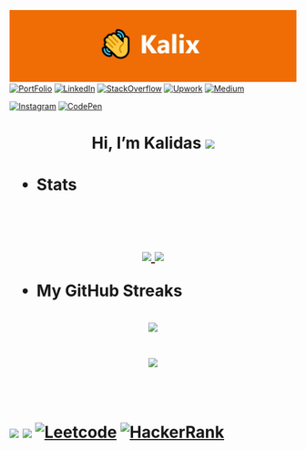 
 ![banner](https://github.com/KalidasVijaybhak/KalidasVijaybhak/blob/main/1623668260853.jpg) 
[![PortFolio][portfolio-shield]][portfolio-url]
[![LinkedIn][linkedin-shield]][linkedin-url]
[![StackOverflow][stackoverflow-shield]][stackoverflow-url]
[![Upwork][upwork-shield]][upwork-url]
[![Medium][medium-shield]][medium-url]
<!-- [![Gmail][gmail-shield]][gmail-url] -->
[![Instagram][instagram-shield]][instagram-url]
[![CodePen][codepen-shield]][codepen-url]

  <h1  align = "center" > Hi, I’m  Kalidas  <img src="https://raw.githubusercontent.com/MartinHeinz/MartinHeinz/master/wave.gif" width="30px"><h1>
 
<!--  * <img src="https://readme-typing-svg.herokuapp.com?font=Impact&color=F7F7F7&size=25&vCenter=true&width=800&lines=Just+a+dope+coder"> -->
  
 
 
 * **Stats**
  

 
 
<br>
<p align="center">
<a href="https://github.com/KalidasVijayBhak">
<!--   ![Anurag's GitHub stats](https://github-readme-stats.vercel.app/api?username=KalidasVijayBhak&count_private=true&show_icons=true&theme=dark) -->
  <img height="180em" src="https://github-readme-stats.vercel.app/api?username=KalidasVijayBhak&theme=dracula&show_icons=true&count_private=true"/>
  <img height="180em" src="https://github-readme-stats.vercel.app/api/top-langs/?username=KalidasVijayBhak&layout=compact&langs_count=8&theme=dracula"/>
</a>
</p>
 
 * **My GitHub Streaks** 

  <p align = "center"> 
<!--       <img width="50%" src="https://activity-graph.herokuapp.com/graph?username=KalidasVijayBhak&theme=github&hide_border=true"/> -->
  <img height="180em" src="https://github-readme-streak-stats.herokuapp.com/?user=KalidasVijayBhak&hide_border=true&theme=dracula" />
 
   

  </p>
<p align = "center"> 
<!--       <img width="50%" src="https://activity-graph.herokuapp.com/graph?username=KalidasVijayBhak&theme=github&hide_border=true"/> -->
  <img height="200em" src="https://activity-graph.herokuapp.com/graph?username=KalidasVijayBhak&theme=dracula" />
 
   

  </p>
 
  

<!-- ![Top Langs](https://github-readme-stats.vercel.app/api/top-langs/?username=KalidasVijayBhak&layout=compact&count_private=true&show_icons=true&theme=dark)  -->
[instagram-shield]:https://img.shields.io/badge/Instagram-E4405F?style=for-the-badge&logo=instagram&logoColor=white
[linkedin-shield]: https://img.shields.io/badge/LinkedIn-0077B5?style=for-the-badge&logo=linkedin&logoColor=white
[medium-shield]: https://img.shields.io/badge/Medium-12100E?style=for-the-badge&logo=medium&logoColor=white
[linkedin-url]:https://www.linkedin.com/in/kalidas-vb-9706731a5/
[medium-url]:https://kalidasvijaybhak.medium.com
[instagram-url]:https://www.instagram.com/kalix_._/ 
[stackoverflow-shield]: https://img.shields.io/badge/Stack_Overflow-FE7A16?style=for-the-badge&logo=stack-overflow&logoColor=white
[stackoverflow-url]:https://stackoverflow.com/users/14963123/kalidas-vijaybhak
[leetcode-shield]: https://img.shields.io/badge/Leetcode-%40KalidasVijaybhak-brightgreen
[leetcode-url]: https://leetcode.com/KalidasVijaybhak
[gmail-shield]: 	https://img.shields.io/badge/Gmail-D14836?style=for-the-badge&logo=gmail&logoColor=white
[gmail-url]: mailto:calidazvb@gmail.com
[codepen-shield]: https://img.shields.io/badge/CodePen-white?style=for-the-badge&logo=codepen&logoColor=black
[codepen-url]: https://codepen.io/kalidasvijaybhak
[hackerrank-url]:https://www.hackerrank.com/kalidasvijayabh1 
[hackerrank-shield]: https://img.shields.io/badge/HackerRank-%40kalidasvijayabh1-brightgreen
[portfolio-shield]:https://img.shields.io/badge/Portfolio-%23000000.svg?style=for-the-badge&logo=firefox&logoColor=#FF7139
[portfolio-url]:https://github.com/KalidasVijaybhak
[upwork-url]:https://github.com/KalidasVijaybhak
[upwork-shield]:https://img.shields.io/badge/UpWork-6FDA44?style=for-the-badge&logo=Upwork&logoColor=white
<br>
 
![](https://komarev.com/ghpvc/?username=KalidasVijayBhak&color=brightgreen&style=flat-square&label=Visitors)
![](https://img.shields.io/website-up-down-green-red/http/cv.lbesson.qc.to.svg)
[![Leetcode][Leetcode-shield]][leetcode-url]
[![HackerRank][hackerrank-shield]][hackerrank-url]
<!--  ![](https://img.shields.io/website-up-down-green-red/http/monip.org.svg) -->
 


